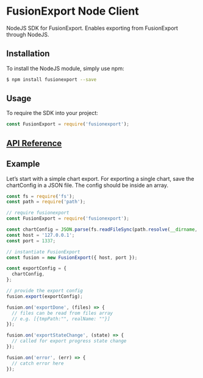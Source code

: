 # FusionExport Node Client

NodeJS SDK for FusionExport. Enables exporting from FusionExport through NodeJS.

## Installation
To install the NodeJS module, simply use npm:

```bash
$ npm install fusionexport --save
```


## Usage

To require the SDK into your project:

```js
const FusionExport = require('fusionexport');
```
## [API Reference](https://www.fusioncharts.com/dev/exporting-charts/using-fusionexport/sdk-api-reference/nodejs.html)

## Example
Let’s start with a simple chart export. For exporting a single chart, save the chartConfig in a JSON file. The config should be inside an array.
```js
const fs = require('fs');
const path = require('path');

// require fusionexport
const FusionExport = require('fusionexport');

const chartConfig = JSON.parse(fs.readFileSync(path.resolve(__dirname, 'chart-config-file.json')).toString());
const host = '127.0.0.1';
const port = 1337;

// instantiate FusionExport
const fusion = new FusionExport({ host, port });

const exportConfig = {
  chartConfig,
};

// provide the export config
fusion.export(exportConfig);

fusion.on('exportDone', (files) => {
  // files can be read from files array
  // e.g. [{tmpPath:"", realName: ""}]
});

fusion.on('exportStateChange', (state) => {
  // called for export progress state change
});

fusion.on('error', (err) => {
  // catch error here
});
```

